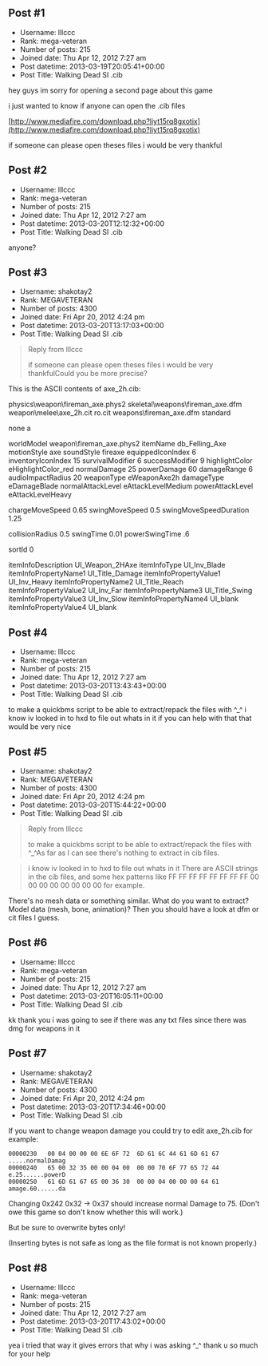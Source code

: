 ## Post #1
- Username: lllccc
- Rank: mega-veteran
- Number of posts: 215
- Joined date: Thu Apr 12, 2012 7:27 am
- Post datetime: 2013-03-19T20:05:41+00:00
- Post Title: Walking Dead SI .cib

hey guys im sorry for opening a second page about this game 

i just wanted to know if anyone can open the .cib files 

[http://www.mediafire.com/download.php?liyt15rq8gxotix](http://www.mediafire.com/download.php?liyt15rq8gxotix)

if someone can please open theses files i would be very thankful
## Post #2
- Username: lllccc
- Rank: mega-veteran
- Number of posts: 215
- Joined date: Thu Apr 12, 2012 7:27 am
- Post datetime: 2013-03-20T12:12:32+00:00
- Post Title: Walking Dead SI .cib

anyone?
## Post #3
- Username: shakotay2
- Rank: MEGAVETERAN
- Number of posts: 4300
- Joined date: Fri Apr 20, 2012 4:24 pm
- Post datetime: 2013-03-20T13:17:03+00:00
- Post Title: Walking Dead SI .cib

> Reply from lllccc
>
> if someone can please open theses files i would be very thankfulCould you be more precise?

This is the ASCII contents of axe_2h.cib:

physics\weapon\fireman_axe.phys2
skeletal\weapons\fireman_axe.dfm 
weapon\melee\axe_2h.cit ro.cit
weapons\fireman_axe.dfm
standard

 none a

 worldModel weapon\fireman_axe.phys2
 itemName db_Felling_Axe
 motionStyle axe
 soundStyle fireaxe
 equippedIconIndex 6
 inventoryIconIndex 15
 survivalModifier 6
 successModifier 9
 highlightColor eHighlightColor_red
 normalDamage 25
 powerDamage 60
 damageRange 6
 audioImpactRadius 20
 weaponType eWeaponAxe2h
 damageType eDamageBlade
 normalAttackLevel eAttackLevelMedium
 powerAttackLevel eAttackLevelHeavy

 chargeMoveSpeed 0.65
 swingMoveSpeed 0.5
 swingMoveSpeedDuration 1.25

 collisionRadius 0.5
 swingTime 0.01
 powerSwingTime .6

 sortId 0

 itemInfoDescription UI_Weapon_2HAxe
 itemInfoType UI_Inv_Blade
 itemInfoPropertyName1 UI_Title_Damage
 itemInfoPropertyValue1 UI_Inv_Heavy
 itemInfoPropertyName2 UI_Title_Reach
 itemInfoPropertyValue2 UI_Inv_Far
 itemInfoPropertyName3 UI_Title_Swing
 itemInfoPropertyValue3 UI_Inv_Slow
 itemInfoPropertyName4 UI_blank
 itemInfoPropertyValue4 UI_blank
## Post #4
- Username: lllccc
- Rank: mega-veteran
- Number of posts: 215
- Joined date: Thu Apr 12, 2012 7:27 am
- Post datetime: 2013-03-20T13:43:43+00:00
- Post Title: Walking Dead SI .cib

to make a quickbms script to be able to extract/repack the files with ^_^ i know iv looked in to hxd to file out whats in it
if you can help with that that would be very nice
## Post #5
- Username: shakotay2
- Rank: MEGAVETERAN
- Number of posts: 4300
- Joined date: Fri Apr 20, 2012 4:24 pm
- Post datetime: 2013-03-20T15:44:22+00:00
- Post Title: Walking Dead SI .cib

> Reply from lllccc
>
> to make a quickbms script to be able to extract/repack the files with ^_^As far as I can see there's nothing to extract in cib files.

> i know iv looked in to hxd to file out whats in it
There are ASCII strings in the cib files, 
and some hex patterns like
FF FF FF FF FF FF FF FF 00 00 00 00 00 00 00 00
for example.

There's no mesh data or something similar.
What do you want to extract?
Model  data (mesh, bone, animation)?
Then you should have a look at dfm or cit files I guess.
## Post #6
- Username: lllccc
- Rank: mega-veteran
- Number of posts: 215
- Joined date: Thu Apr 12, 2012 7:27 am
- Post datetime: 2013-03-20T16:05:11+00:00
- Post Title: Walking Dead SI .cib

kk thank you i was going to see if there was any txt files since there was dmg for weapons in it
## Post #7
- Username: shakotay2
- Rank: MEGAVETERAN
- Number of posts: 4300
- Joined date: Fri Apr 20, 2012 4:24 pm
- Post datetime: 2013-03-20T17:34:46+00:00
- Post Title: Walking Dead SI .cib

If you want to change weapon damage you could try to edit
axe_2h.cib for example:

```
00000230   00 04 00 00 00 6E 6F 72  6D 61 6C 44 61 6D 61 67   .....normalDamag
00000240   65 00 32 35 00 00 04 00  00 00 70 6F 77 65 72 44   e.25......powerD
00000250   61 6D 61 67 65 00 36 30  00 00 04 00 00 00 64 61   amage.60......da
```


Changing 0x242 0x32 -> 0x37 should increase normal Damage to 75.
(Don't owe this game so don't know whether this will work.)

But be sure to overwrite bytes only!

(Inserting bytes is not safe as long as the file format is not known properly.)
## Post #8
- Username: lllccc
- Rank: mega-veteran
- Number of posts: 215
- Joined date: Thu Apr 12, 2012 7:27 am
- Post datetime: 2013-03-20T17:43:02+00:00
- Post Title: Walking Dead SI .cib

yea i tried that way it gives errors that why i was asking ^_^ thank u so much for your help
